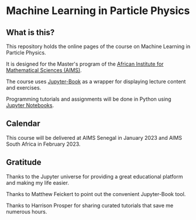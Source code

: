 # Machine Learning in Particle Physics

## What is this?

This repository holds the online pages of the course on Machine Learning in Particle Physics.

It is designed for the Master's program of the [African Institute for Mathematical Sciences (AIMS)](https://nexteinstein.org).

The course uses [Jupyter-Book](https://jupyterbook.org/en/stable/intro.html) as a wrapper for displaying lecture content and exercises.

Programming tutorials and assignments will be done in Python using [Jupyter Notebooks](https://jupyter.org/).

## Calendar

This course will be delivered at AIMS Senegal in January 2023 and AIMS South Africa in February 2023.


## Gratitude

Thanks to the Jupyter universe for providing a great educational platform and making my life easier.

Thanks to Matthew Feickert to point out the convenient Jupyter-Book tool.

Thanks to Harrison Prosper for sharing curated tutorials that save me numerous hours.